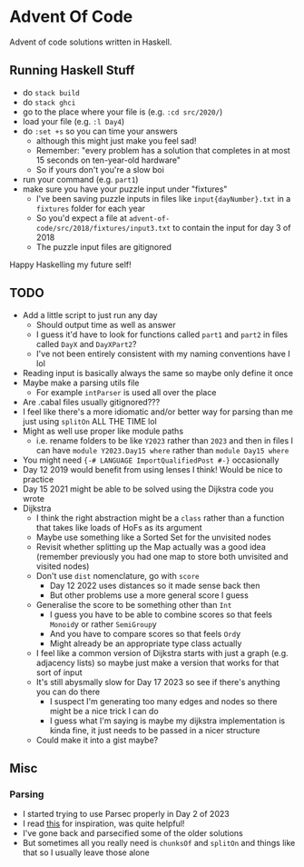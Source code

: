 # Advent Of Code

Advent of code solutions written in Haskell.

## Running Haskell Stuff
- do `stack build`
- do `stack ghci`
- go to the place where your file is (e.g. `:cd src/2020/`)
- load your file (e.g. `:l Day4`)
- do `:set +s` so you can time your answers
    - although this might just make you feel sad!
    - Remember: "every problem has a solution that completes in at most 15 seconds on ten-year-old hardware"
    - So if yours don't you're a slow boi
- run your command (e.g. `part1`)
- make sure you have your puzzle input under "fixtures"
    - I've been saving puzzle inputs in files like `input{dayNumber}.txt` in a `fixtures` folder for each year
    - So you'd expect a file at `advent-of-code/src/2018/fixtures/input3.txt` to contain the input for day 3 of 2018
    - The puzzle input files are gitignored

Happy Haskelling my future self!

## TODO

- Add a little script to just run any day
  - Should output time as well as answer
  - I guess it'd have to look for functions called `part1` and `part2` in files called `DayX` and `DayXPart2`?
  - I've not been entirely consistent with my naming conventions have I lol
- Reading input is basically always the same so maybe only define it once
- Maybe make a parsing utils file
  - For example `intParser` is used all over the place
- Are .cabal files usually gitignored???
- I feel like there's a more idiomatic and/or better way for parsing than me just using `splitOn` ALL THE TIME lol
- Might as well use proper like module paths
  - i.e. rename folders to be like `Y2023` rather than `2023` and then in files I can have `module Y2023.Day15 where` rather than `module Day15 where`
- You might need `{-# LANGUAGE ImportQualifiedPost #-}` occasionally
- Day 12 2019 would benefit from using lenses I think! Would be nice to practice
- Day 15 2021 might be able to be solved using the Dijkstra code you wrote
- Dijkstra
  - I think the right abstraction might be a `class` rather than a function that takes like loads of HoFs as its argument
  - Maybe use something like a Sorted Set for the unvisited nodes
  - Revisit whether splitting up the Map actually was a good idea (remember previously you had one map to store both unvisited and visited nodes)
  - Don't use `dist` nomenclature, go with `score`
    - Day 12 2022 uses distances so it made sense back then
    - But other problems use a more general score I guess
  - Generalise the score to be something other than `Int` 
    - I guess you have to be able to combine scores so that feels `Monoid`y or rather `SemiGroup`y
    - And you have to compare scores so that feels `Ord`y
    - Might already be an appropriate type class actually
  - I feel like a common version of Dijkstra starts with just a graph (e.g. adjacency lists) so maybe just make a version that works for that sort of input
  - It's still abysmally slow for Day 17 2023 so see if there's anything you can do there
    - I suspect I'm generating too many edges and nodes so there might be a nice trick I can do
    - I guess what I'm saying is maybe my dijkstra implementation is kinda fine, it just needs to be passed in a nicer structure
  - Could make it into a gist maybe?



## Misc

### Parsing

- I started trying to use Parsec properly in Day 2 of 2023
- I read [this](https://jsdw.me/posts/haskell-parsec-basics/) for inspiration, was quite helpful!
- I've gone back and parsecified some of the older solutions
- But sometimes all you really need is `chunksOf` and `splitOn` and things like that so I usually leave those alone